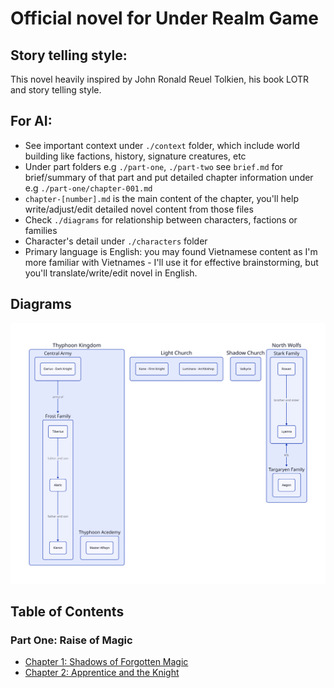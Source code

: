 # Official novel for Under Realm Game

## Story telling style:

This novel heavily inspired by John Ronald Reuel Tolkien, his book LOTR and story telling style.

## For AI:
- See important context under `./context` folder, which include world building like factions, history, signature creatures, etc
- Under part folders e.g `./part-one`, `./part-two` see `brief.md` for brief/summary of that part and put detailed chapter information under e.g `./part-one/chapter-001.md`
- `chapter-[number].md` is the main content of the chapter, you'll help write/adjust/edit detailed novel content from those files
- Check `./diagrams` for relationship between characters, factions or families
- Character's detail under `./characters` folder
- Primary language is English: you may found Vietnamese content as I'm more familiar with Vietnames - I'll use it for effective brainstorming, but you'll translate/write/edit novel in English.

## Diagrams
![Factions](./diagrams/factions.svg)

## Table of Contents

### Part One: Raise of Magic

- [Chapter 1: Shadows of Forgotten Magic](./part-one/chapter-0001.md)
- [Chapter 2: Apprentice and the Knight](./part-one/chapter-0002.md)
